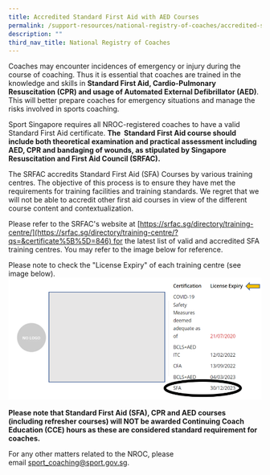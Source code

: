 ```yaml
---
title: Accredited Standard First Aid with AED Courses
permalink: /support-resources/national-registry-of-coaches/accredited-standard-first-aid-with-aed-courses/
description: ""
third_nav_title: National Registry of Coaches
---
```

Coaches may encounter incidences of emergency or injury during the course of coaching. Thus it is essential that coaches are trained in the knowledge and skills in **Standard First Aid, Cardio-Pulmonary Resuscitation (CPR) and usage of Automated External Defibrillator (AED)**. This will better prepare coaches for emergency situations and manage the risks involved in sports coaching.

Sport Singapore requires all NROC-registered coaches to have a valid Standard First Aid certificate. **The  Standard First Aid course should include both theoretical examination and practical assessment including AED, CPR and bandaging of wounds, as stipulated by Singapore Resuscitation and First Aid Council (SRFAC).**

The SRFAC accredits Standard First Aid (SFA) Courses by various training centres. The objective of this process is to ensure they have met the requirements for training facilities and training standards. We regret that we will not be able to accredit other first aid courses in view of the different course content and contextualization.

Please refer to the SRFAC's website at [](https://srfac.sg/)[https://srfac.sg/directory/training-centre/](https://srfac.sg/directory/training-centre/?qs=&certificate%5B%5D=846) for the latest list of valid and accredited SFA training centres. You may refer to the image below for reference.

Please note to check the "License Expiry" of each training centre (see image below).
![Certification and License expiry](/images/Support/Coache's%20Corner/Certification%20and%20License%20expiry.png)

**Please note that Standard First Aid (SFA), CPR and AED courses (including refresher courses) will NOT be awarded Continuing Coach Education (CCE) hours as these are considered standard requirement for coaches.**

For any other matters related to the NROC, please email [sport_coaching@sport.gov.sg](mailto:sport_coaching@sport.gov.sg).
